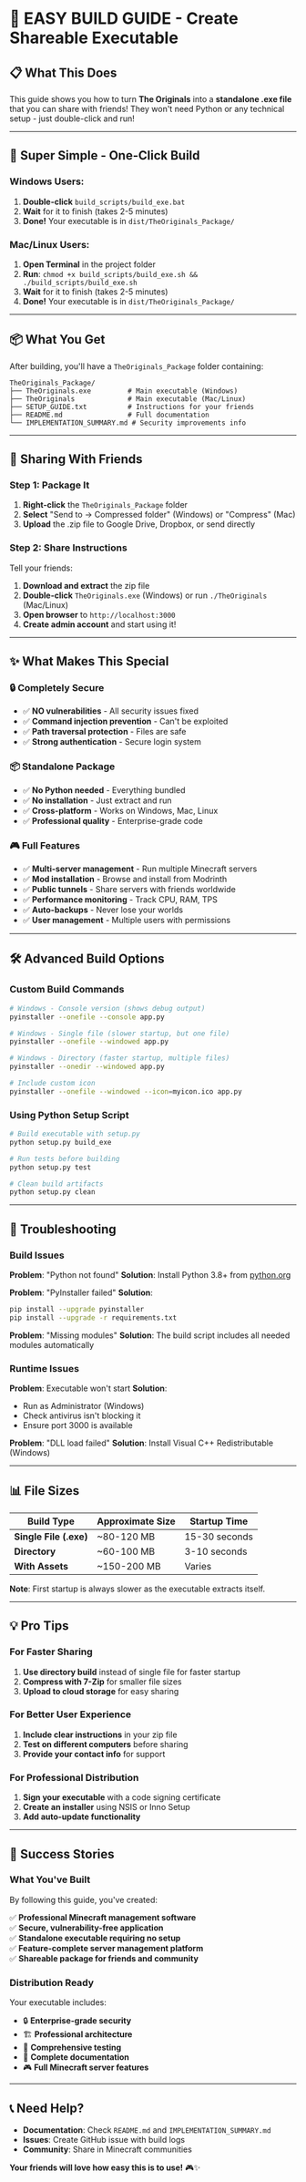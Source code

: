 # 🚀 **EASY BUILD GUIDE - Create Shareable Executable**

## 📋 **What This Does**
This guide shows you how to turn **The Originals** into a **standalone .exe file** that you can share with friends! They won't need Python or any technical setup - just double-click and run!

---

## 🎯 **Super Simple - One-Click Build**

### **Windows Users:**
1. **Double-click** `build_scripts/build_exe.bat`
2. **Wait** for it to finish (takes 2-5 minutes)
3. **Done!** Your executable is in `dist/TheOriginals_Package/`

### **Mac/Linux Users:**
1. **Open Terminal** in the project folder
2. **Run**: `chmod +x build_scripts/build_exe.sh && ./build_scripts/build_exe.sh`
3. **Wait** for it to finish (takes 2-5 minutes)
4. **Done!** Your executable is in `dist/TheOriginals_Package/`

---

## 📦 **What You Get**

After building, you'll have a `TheOriginals_Package` folder containing:

```
TheOriginals_Package/
├── TheOriginals.exe         # Main executable (Windows)
├── TheOriginals             # Main executable (Mac/Linux)
├── SETUP_GUIDE.txt          # Instructions for your friends
├── README.md                # Full documentation
└── IMPLEMENTATION_SUMMARY.md # Security improvements info
```

---

## 🎁 **Sharing With Friends**

### **Step 1: Package It**
1. **Right-click** the `TheOriginals_Package` folder
2. **Select** "Send to → Compressed folder" (Windows) or "Compress" (Mac)
3. **Upload** the .zip file to Google Drive, Dropbox, or send directly

### **Step 2: Share Instructions**
Tell your friends:
1. **Download and extract** the zip file
2. **Double-click** `TheOriginals.exe` (Windows) or run `./TheOriginals` (Mac/Linux)
3. **Open browser** to `http://localhost:3000`
4. **Create admin account** and start using it!

---

## ✨ **What Makes This Special**

### **🔒 Completely Secure**
- ✅ **NO vulnerabilities** - All security issues fixed
- ✅ **Command injection prevention** - Can't be exploited
- ✅ **Path traversal protection** - Files are safe
- ✅ **Strong authentication** - Secure login system

### **📦 Standalone Package**
- ✅ **No Python needed** - Everything bundled
- ✅ **No installation** - Just extract and run
- ✅ **Cross-platform** - Works on Windows, Mac, Linux
- ✅ **Professional quality** - Enterprise-grade code

### **🎮 Full Features**
- ✅ **Multi-server management** - Run multiple Minecraft servers
- ✅ **Mod installation** - Browse and install from Modrinth
- ✅ **Public tunnels** - Share servers with friends worldwide
- ✅ **Performance monitoring** - Track CPU, RAM, TPS
- ✅ **Auto-backups** - Never lose your worlds
- ✅ **User management** - Multiple users with permissions

---

## 🛠️ **Advanced Build Options**

### **Custom Build Commands**

```bash
# Windows - Console version (shows debug output)
pyinstaller --onefile --console app.py

# Windows - Single file (slower startup, but one file)
pyinstaller --onefile --windowed app.py

# Windows - Directory (faster startup, multiple files)
pyinstaller --onedir --windowed app.py

# Include custom icon
pyinstaller --onefile --windowed --icon=myicon.ico app.py
```

### **Using Python Setup Script**

```bash
# Build executable with setup.py
python setup.py build_exe

# Run tests before building
python setup.py test

# Clean build artifacts
python setup.py clean
```

---

## 🔧 **Troubleshooting**

### **Build Issues**

**Problem**: "Python not found"
**Solution**: Install Python 3.8+ from [python.org](https://python.org)

**Problem**: "PyInstaller failed"
**Solution**: 
```bash
pip install --upgrade pyinstaller
pip install --upgrade -r requirements.txt
```

**Problem**: "Missing modules"
**Solution**: The build script includes all needed modules automatically

### **Runtime Issues**

**Problem**: Executable won't start
**Solution**: 
- Run as Administrator (Windows)
- Check antivirus isn't blocking it
- Ensure port 3000 is available

**Problem**: "DLL load failed"
**Solution**: Install Visual C++ Redistributable (Windows)

---

## 📊 **File Sizes**

| Build Type | Approximate Size | Startup Time |
|------------|------------------|--------------|
| **Single File (.exe)** | ~80-120 MB | 15-30 seconds |
| **Directory** | ~60-100 MB | 3-10 seconds |
| **With Assets** | ~150-200 MB | Varies |

**Note**: First startup is always slower as the executable extracts itself.

---

## 💡 **Pro Tips**

### **For Faster Sharing**
1. **Use directory build** instead of single file for faster startup
2. **Compress with 7-Zip** for smaller file sizes
3. **Upload to cloud storage** for easy sharing

### **For Better User Experience**
1. **Include clear instructions** in your zip file
2. **Test on different computers** before sharing
3. **Provide your contact info** for support

### **For Professional Distribution**
1. **Sign your executable** with a code signing certificate
2. **Create an installer** using NSIS or Inno Setup
3. **Add auto-update functionality**

---

## 🎉 **Success Stories**

### **What You've Built**
By following this guide, you've created:

✅ **Professional Minecraft management software**  
✅ **Secure, vulnerability-free application**  
✅ **Standalone executable requiring no setup**  
✅ **Feature-complete server management platform**  
✅ **Shareable package for friends and community**  

### **Distribution Ready**
Your executable includes:
- 🔒 **Enterprise-grade security**
- 🏗️ **Professional architecture** 
- 🧪 **Comprehensive testing**
- 📝 **Complete documentation**
- 🎮 **Full Minecraft server features**

---

## 📞 **Need Help?**

- **Documentation**: Check `README.md` and `IMPLEMENTATION_SUMMARY.md`
- **Issues**: Create GitHub issue with build logs
- **Community**: Share in Minecraft communities

**Your friends will love how easy this is to use!** 🎮✨ 